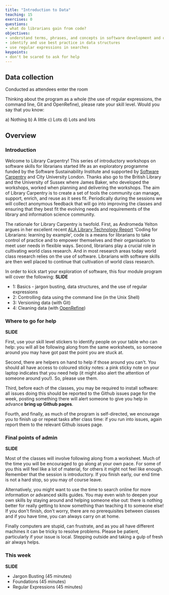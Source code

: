 ```yaml
---
title: "Introduction to Data"
teaching: 15
exercises: 0
questions:
- what do librarians gain from code?
objectives:
- understand terms, phrases, and concepts in software development and data science
- identify and use best practice in data structures
- use regular expressions in searches
keypoints:
- don't be scared to ask for help
---
```


## Data collection

Conducted as attendees enter the room

Thinking about the program as a whole (the use of regular expressions, the command line, 
Git and OpenRefine), please rate your skill level. Would you say that you know:

a) Nothing
b) A little
c) Lots
d) Lots and lots

## Overview

### Introduction

Welcome to Library Carpentry! This series of introductory workshops on software skills for librarians started life as an exploratory programme funded by the Software Sustainability Institute and supported by [Software Carpentry](http://software-carpentry.org/) and City University London. Thanks also go to the British Library and the University of Sussex where James Baker, who developed the workshops, worked when planning and delivering the workshops. The aim of Library Carpentry is to create a set of tools the community can manage, support, enrich, and reuse as it sees fit. Periodically during the sessions we will collect anonymous feedback that will go into improving the classes and ensuring that they best fit the evolving needs and requirements of the library and information science community.

The rationale for Library Carpentry is twofold. First, as Andromeda Yelton argues in her excellent recent [ALA Library Technology Report](http://journals.ala.org/ltr/issue/view/506) 'Coding for Librarians: learning by example', code is a means for librarians to take control of practice and to empower themselves and their organisation to meet user needs in flexible ways. Second, librarians play a crucial role in cultivating world class research. And in most research areas today world class research relies on the use of software. Librarians with software skills are then well placed to continue that cultivation of world class research.

In order to kick start your exploration of software, this four module program will cover the following: **SLIDE**

- 1: Basics - jargon busting, data structures, and the use of regular expressions
- 2: Controlling data using the command line (in the Unix Shell)
- 3: Versioning data (with Git)
- 4: Cleaning data (with [OpenRefine](http://openrefine.org/))

### Where to go for help

**SLIDE** 

First, use your skill level stickers to identify people on your table who can help: you will all be following along from the same worksheets, so someone around you may have got past the point you are stuck at. 

Second, there are helpers on hand to help if those around you can't. You should all have access to coloured sticky notes: a pink sticky note on your laptop indicates that you need help (it might also alert the attention of someone around you!). So, please use them. 

Third, before each of the classes, you may be required to install software: all issues doing this should be reported to the Github issues page for the week, posting something there will alert someone to give you help in advance **bring up Github pages**. 

Fourth, and finally, as much of the program is self-directed, we encourage you to finish up or repeat tasks after class time: if you run into issues, again report them to the relevant Github issues page.

### Final points of admin

**SLIDE** 

Most of the classes will involve following along from a worksheet. Much of the time you will be encouraged to go along at your own pace. For some of you this will feel like a lot of material, for others it might not feel like enough. Remember that the session is introductory. If you finish early, our end time is not a hard stop, so you may of course leave. 

Alternatively, you might want to use the time to search online for more information or advanced skills guides. You may even wish to deepen your own skills by staying around and helping someone else out: there is nothing better for really getting to know something than teaching it to someone else! If you don't finish, don't worry, there are no prerequisites between classes and if you have time, you can always carry on at home.

Finally computers are stupid, can frustrate, and as you all have different machines it can be tricky to resolve problems. Please be patient, particularly if your issue is local. Stepping outside and taking a gulp of fresh air always helps.

### This week

**SLIDE**

- Jargon Busting (45 minutes)
- Foundations (45 minutes)
- Regular Expressions (45 minutes)
